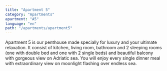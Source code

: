 ```yaml
---
title: "Apartment 5"
category: "Apartments"
apartment: "A5"
language: "en"
path: "/apartments/apartment5"
---
```


Apartment 5 is our penthouse made specially for luxury and your ultimate relaxation. It consist of kitchen, living room, bathroom and 2 sleeping rooms (one with double bed and one with 2 single beds) and beautiful balcony with gorgeous view on Adriatic sea. You will enjoy every single dinner meal with extraordinary view on moonlight flashing over endless sea.
